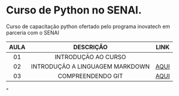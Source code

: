 # Curso de Python no SENAI.

Curso de capacitação python ofertado pelo programa inovatech em parceria com o SENAI

|AULA| DESCRIÇÃO|LINK|
|:-:|:-:|:-:|
|01| INTRODUÇÃO AO CURSO||
|02| INTRODUÇÃO A LINGUAGEM MARKDOWN|[AQUI](./aulaMarkdown.md)|
|03| COMPREENDENDO GIT| [AQUI](./aulaGit.md)|

"